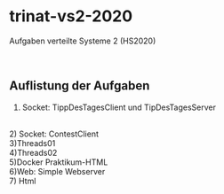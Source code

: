 # trinat-vs2-2020

Aufgaben verteilte Systeme 2 (HS2020)

<br>


## Auflistung der Aufgaben

1) Socket: TippDesTagesClient und TipDesTagesServer
<br>
2) Socket: ContestClient
<br>
3)Threads01
<br>
4)Threads02
<br>
5)Docker Praktikum-HTML
<br>
6)Web: Simple Webserver
<br>
7) Html

 
